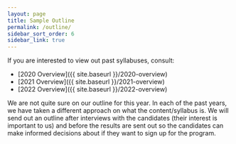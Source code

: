 ```yaml
---
layout: page
title: Sample Outline
permalink: /outline/
sidebar_sort_order: 6
sidebar_link: true
---
```


If you are interested to view out past syllabuses, 
consult:
- [2020 Overview]({{ site.baseurl }}/2020-overview)
- [2021 Overview]({{ site.baseurl }}/2021-overview)
- [2022 Overview]({{ site.baseurl }}/2022-overview)

We are not quite sure on our outline for this year.
In each of the past years, we have taken a different
approach on what the content/syllabus is. We will 
send out an outline after interviews with the candidates
(their interest is important to us) and before the
results are sent out so the candidates can make 
informed decisions about if they want to sign up
for the program.
